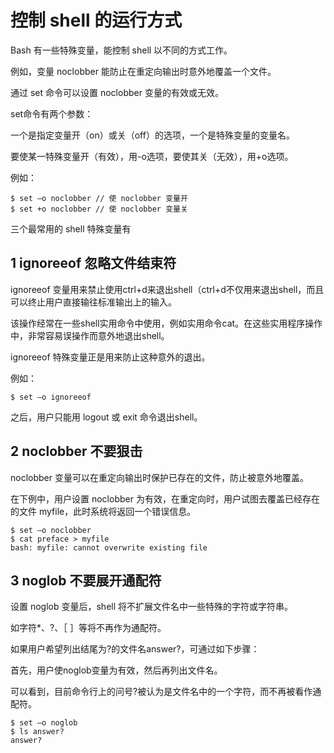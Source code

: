 # 控制 shell 的运行方式

Bash 有一些特殊变量，能控制 shell 以不同的方式工作。

例如，变量 noclobber 能防止在重定向输出时意外地覆盖一个文件。

通过 set 命令可以设置 noclobber 变量的有效或无效。

set命令有两个参数：

一个是指定变量开（on）或关（off）的选项，一个是特殊变量的变量名。

要使某一特殊变量开（有效），用-o选项，要使其关（无效），用+o选项。

例如：

```
$ set –o noclobber // 使 noclobber 变量开
$ set +o noclobber // 使 noclobber 变量关
```

三个最常用的 shell 特殊变量有

## 1 ignoreeof 忽略文件结束符

ignoreeof 变量用来禁止使用ctrl+d来退出shell（ctrl+d不仅用来退出shell，而且可以终止用户直接输往标准输出上的输入。

该操作经常在一些shell实用命令中使用，例如实用命令cat。在这些实用程序操作中，非常容易误操作而意外地退出shell。

ignoreeof 特殊变量正是用来防止这种意外的退出。

例如：

`$ set –o ignoreeof`

之后，用户只能用 logout 或 exit 命令退出shell。

## 2 noclobber 不要狠击

noclobber 变量可以在重定向输出时保护已存在的文件，防止被意外地覆盖。

在下例中，用户设置 noclobber 为有效，在重定向时，用户试图去覆盖已经存在的文件 myfile，此时系统将返回一个错误信息。

```
$ set –o noclobber
$ cat preface > myfile
bash: myfile: cannot overwrite existing file
```

## 3 noglob 不要展开通配符

设置 noglob 变量后，shell 将不扩展文件名中一些特殊的字符或字符串。

如字符*、?、［ ］等将不再作为通配符。

如果用户希望列出结尾为?的文件名answer?，可通过如下步骤：

首先，用户使noglob变量为有效，然后再列出文件名。

可以看到，目前命令行上的问号?被认为是文件名中的一个字符，而不再被看作通配符。

```
$ set –o noglob
$ ls answer?
answer?
```
